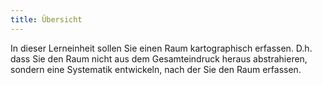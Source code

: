 ```yaml
---
title: Übersicht
---
```


In dieser Lerneinheit sollen Sie einen Raum kartographisch erfassen. D.h. dass Sie den Raum nicht aus dem Gesamteindruck heraus abstrahieren, sondern eine Systematik entwickeln, nach der Sie den Raum erfassen.  

<!--more-->